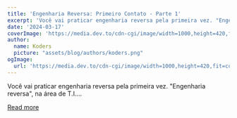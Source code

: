 ```yaml
---
title: 'Engenharia Reversa: Primeiro Contato - Parte 1'
excerpt: 'Você vai praticar engenharia reversa pela primeira vez. "Engenharia reversa", na área de T.I....'
date: '2024-03-17'
coverImage: 'https://media.dev.to/cdn-cgi/image/width=1000,height=420,fit=cover,gravity=auto,format=auto/https%3A%2F%2Fdev-to-uploads.s3.amazonaws.com%2Fuploads%2Farticles%2F5flfcxv46c495dt0hef9.jpg'
author:
  name: Koders
  picture: "assets/blog/authors/koders.png"
ogImage:
  url: 'https://media.dev.to/cdn-cgi/image/width=1000,height=420,fit=cover,gravity=auto,format=auto/https%3A%2F%2Fdev-to-uploads.s3.amazonaws.com%2Fuploads%2Farticles%2F5flfcxv46c495dt0hef9.jpg'
---
```


Você vai praticar engenharia reversa pela primeira vez. "Engenharia reversa", na área de T.I....

[Read more](https://dev.to/ryan_gozlyngg/engenharia-reversa-primeiro-contato-parte-1-2gih)
